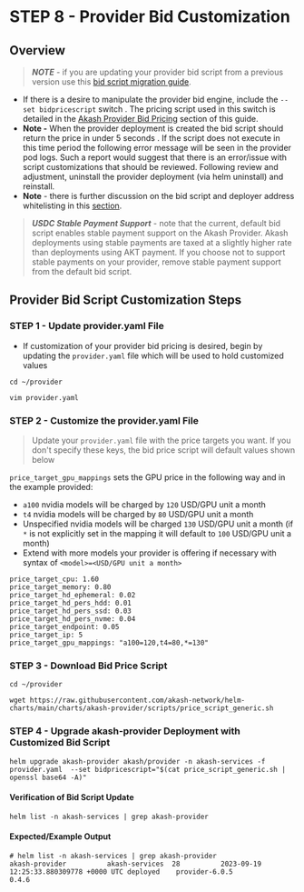 # STEP 8 - Provider Bid Customization

## Overview

> _**NOTE**_ - if you are updating your provider bid script from a previous version use this [bid script migration guide](../../../../providers/akash-provider-troubleshooting/provider-bid-script-migration-gpu-models.md).

* If there is a desire to manipulate the provider bid engine, include the `--set bidpricescript` switch .  The pricing script used in this switch is detailed in the [Akash Provider Bid Pricing](../../../../providers/build-a-cloud-provider/akash-provider-bid-pricing/) section of this guide.
* **Note -** When the provider deployment is created the bid script should return the price in under 5 seconds . If the script does not execute in this time period the following error message will be seen in the provider pod logs.  Such a report would suggest that there is an error/issue with script customizations that should be reviewed.  Following review and adjustment, uninstall the provider deployment (via helm uninstall) and reinstall.
* **Note** - there is further discussion on the bid script and deployer address whitelisting in this [section](../../../../providers/build-a-cloud-provider/akash-cloud-provider-build-with-helm-charts/step-11-provider-whitelisting-optional.md).

> _**USDC Stable Payment Support**_ - note that the current, default bid script enables stable payment support on the Akash Provider.  Akash deployments using stable payments are taxed at a slightly higher rate than deployments using AKT payment.  If you choose not to support stable payments on your provider, remove stable payment support from the default bid script.

## Provider Bid Script Customization Steps

### STEP 1 - Update provider.yaml File

* If customization of your provider bid pricing is desired, begin by updating the `provider.yaml` file which will be used to hold customized values

```
cd ~/provider

vim provider.yaml
```

### **STEP 2 - Customize** the provider.yaml File

> Update your `provider.yaml` file with the price targets you want. If you don't specify these keys, the bid price script will default values shown below

`price_target_gpu_mappings` sets the GPU price in the following way and in the example provided:

* `a100` nvidia models will be charged by `120` USD/GPU unit a month
* `t4` nvidia models will be charged by `80` USD/GPU unit a month
* Unspecified nvidia models will be charged `130` USD/GPU unit a month (if `*` is not explicitly set in the mapping it will default to `100` USD/GPU unit a month)
* Extend with more models your provider is offering if necessary with syntax of `<model>=<USD/GPU unit a month>`

```
price_target_cpu: 1.60
price_target_memory: 0.80
price_target_hd_ephemeral: 0.02
price_target_hd_pers_hdd: 0.01
price_target_hd_pers_ssd: 0.03
price_target_hd_pers_nvme: 0.04
price_target_endpoint: 0.05
price_target_ip: 5
price_target_gpu_mappings: "a100=120,t4=80,*=130"
```

### STEP 3 - Download Bid Price Script

```
cd ~/provider

wget https://raw.githubusercontent.com/akash-network/helm-charts/main/charts/akash-provider/scripts/price_script_generic.sh
```

### STEP 4 - Upgrade akash-provider Deployment with Customized Bid Script

```
helm upgrade akash-provider akash/provider -n akash-services -f provider.yaml  --set bidpricescript="$(cat price_script_generic.sh | openssl base64 -A)"
```

#### Verification of Bid Script Update

```
helm list -n akash-services | grep akash-provider
```

#### Expected/Example Output

```
# helm list -n akash-services | grep akash-provider
akash-provider         	akash-services	28      	2023-09-19 12:25:33.880309778 +0000 UTC	deployed	provider-6.0.5                	0.4.6 
```

